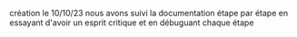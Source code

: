 création le 10/10/23
nous avons suivi la documentation étape par étape en essayant d'avoir un esprit critique et en débuguant chaque étape

